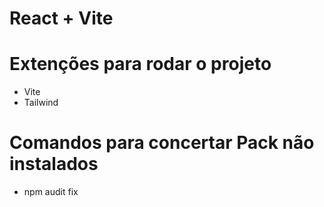 # React + Vite


# Extenções para rodar o projeto
 - Vite
 - Tailwind

# Comandos para concertar Pack não instalados
 - npm audit fix
